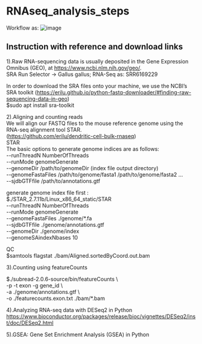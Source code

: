 # RNAseq_analysis_steps
Workflow as:
![image](https://github.com/Cheri622/RNAseq_analysis_steps/assets/95024780/cbb6f3de-13a1-4550-b14b-749bd2ecd1b8)

## Instruction with reference and download links
1).Raw RNA-sequencing data is usually deposited in the Gene Expression Omnibus (GEO), at https://www.ncbi.nlm.nih.gov/geo/.  
SRA Run Selector -> Gallus gallus; RNA-Seq as: SRR6169229  

In order to download the SRA files onto your machine, we use the NCBI’s SRA toolkit
(https://erilu.github.io/python-fastq-downloader/#finding-raw-sequencing-data-in-geo)  
$sudo apt install sra-toolkit  

2).Aligning and counting reads  
We will align our FASTQ files to the mouse reference genome using the RNA-seq alignment tool STAR.   
(https://github.com/erilu/dendritic-cell-bulk-rnaseq)  
STAR     
The basic options to generate genome indices are as follows:    
--runThreadN NumberOfThreads  
--runMode genomeGenerate  
--genomeDir /path/to/genomeDir (index file output directory)  
--genomeFastaFiles /path/to/genome/fasta1 /path/to/genome/fasta2 ...  
--sjdbGTFfile /path/to/annotations.gtf  

generate genome index file first :  
$./STAR_2.7.11b/Linux_x86_64_static/STAR   
--runThreadN NumberOfThreads  
--runMode genomeGenerate  
--genomeFastaFiles ./genome/*.fa  
--sjdbGTFfile ./genome/annotations.gtf  
--genomeDir ./genome/index  
--genomeSAindexNbases 10  

QC  
$samtools flagstat ./bam/Aligned.sortedByCoord.out.bam    

3).Counting using featureCounts   

$./subread-2.0.6-source/bin/featureCounts \  
-p -t exon -g gene_id \  
-a ./genome/annotations.gtf  \    
-o ./featurecounts.exon.txt ./bam/*.bam  

4).Analyzing RNA-seq data with DESeq2 in Python   
https://www.bioconductor.org/packages/release/bioc/vignettes/DESeq2/inst/doc/DESeq2.html  

5).GSEA: Gene Set Enrichment Analysis (GSEA) in Python  
  

